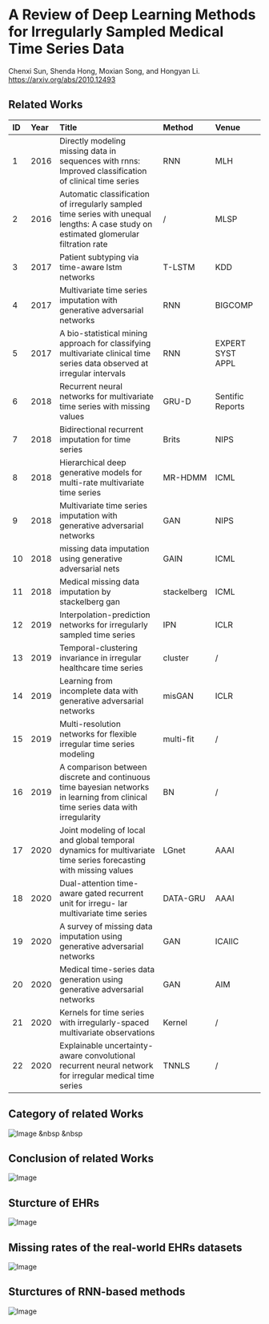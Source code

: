 # A Review of Deep Learning Methods for Irregularly Sampled Medical Time Series Data

Chenxi Sun, Shenda Hong, Moxian Song, and Hongyan Li. 
https://arxiv.org/abs/2010.12493



## Related Works

| ID  | Year  | Title                                                                                                                    | Method   | Venue            |
| :---| :---- | :-----------------------------------------------------------------------------------------------------------------       | :--------- | :--------------- |
| 1   | 2016  | Directly modeling missing data in sequences with rnns: Improved classification of clinical time series                   | RNN        | MLH              |
| 2   | 2016  | Automatic classification of irregularly sampled time series with unequal lengths: A case study on estimated glomerular filtration rate| /        | MLSP             |
| 3   | 2017  | Patient subtyping via time-aware lstm networks                                                                           | T-LSTM     | KDD              |
| 4   | 2017  | Multivariate time series imputation with generative adversarial networks                                                 | RNN        | BIGCOMP          |
| 5   | 2017  | A bio-statistical mining approach for classifying multivariate clinical time series data observed at irregular intervals | RNN        | EXPERT SYST APPL          |
| 6   | 2018  | Recurrent neural networks for multivariate time series with missing values                                               | GRU-D      | Sentific Reports |
| 7   | 2018  | Bidirectional recurrent imputation for time series                                                                       | Brits      | NIPS             |
| 8   | 2018  | Hierarchical deep generative models for multi-rate multivariate time series                                              | MR-HDMM    | ICML             |
| 9   | 2018  | Multivariate time series imputation with generative adversarial networks                                                 | GAN        | NIPS             |
| 10  | 2018  | missing data imputation using generative adversarial nets                                                                | GAIN       | ICML             |
| 11  | 2018  | Medical missing data imputation by stackelberg gan                                                                       | stackelberg| ICML             |
| 12  | 2019  | Interpolation-prediction networks for irregularly sampled time series                                                    | IPN        | ICLR             |
| 13  | 2019  | Temporal-clustering invariance in irregular healthcare time series                                                       | cluster    | /                |
| 14  | 2019  | Learning from incomplete data with generative adversarial networks                                                       | misGAN     | ICLR             |
| 15  | 2019  | Multi-resolution networks for flexible irregular time series modeling                                                    | multi-fit  | /                |
| 16  | 2019  |A comparison between discrete and continuous time bayesian networks in learning from clinical time series data with irregularity| BN         | /              |
| 17  | 2020  | Joint modeling of local and global temporal dynamics for multivariate time series forecasting with missing values        | LGnet      | AAAI             |
| 18  | 2020  | Dual-attention time-aware gated recurrent unit for irregu- lar multivariate time series                                  | DATA-GRU   | AAAI             |
| 19  | 2020  | A survey of missing data imputation using generative adversarial networks                                                | GAN        | ICAIIC           |
| 20  | 2020  | Medical time-series data generation using generative adversarial networks                                                | GAN        | AIM              |
| 21  | 2020  | Kernels for time series with irregularly-spaced multivariate observations                                                | Kernel     | /               |
| 22  | 2020  | Explainable uncertainty-aware convolutional recurrent neural network for irregular medical time series                   | TNNLS      | /               |

## Category of related Works 

![Image](https://github.com/scxhhh/ISMTS-Review/blob/main/figures/category.png) 
&nbsp
&nbsp
  
## Conclusion of related Works 

![Image](https://github.com/scxhhh/ISMTS-Review/blob/main/figures/related_works.png) 
  
  
## Sturcture of EHRs

![Image](https://github.com/scxhhh/ISMTS-Review/blob/main/figures/EHR.png) 
  
  
## Missing rates of the real-world EHRs datasets

![Image](https://github.com/scxhhh/ISMTS-Review/blob/main/figures/missing_rate.png) 
  
    
## Sturctures of RNN-based methods

![Image](https://github.com/scxhhh/ISMTS-Review/blob/main/figures/method_structures.png) 




